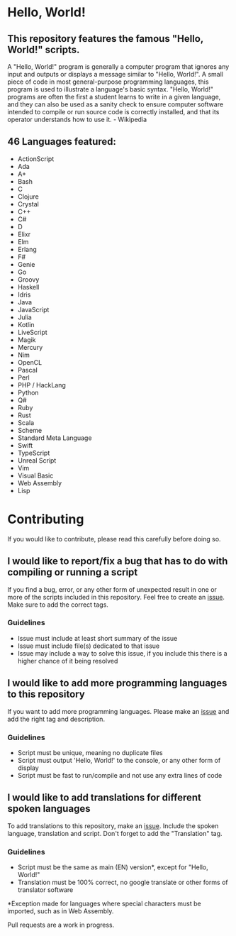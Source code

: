 # Hello, World!

## This repository features the famous "Hello, World!" scripts.

A "Hello, World!" program is generally a computer program that ignores any input and outputs or displays a message similar to "Hello, World!". A small piece of code in most general-purpose programming languages, this program is used to illustrate a language's basic syntax. "Hello, World!" programs are often the first a student learns to write in a given language, and they can also be used as a sanity check to ensure computer software intended to compile or run source code is correctly installed, and that its operator understands how to use it. - Wikipedia

## 46 Languages featured:

- ActionScript
- Ada
- A+
- Bash
- C
- Clojure
- Crystal
- C++
- C#
- D
- Elixr
- Elm
- Erlang
- F#
- Genie
- Go
- Groovy
- Haskell
- Idris
- Java
- JavaScript
- Julia
- Kotlin
- LiveScript
- Magik
- Mercury
- Nim
- OpenCL
- Pascal
- Perl
- PHP / HackLang
- Python
- Q#
- Ruby
- Rust
- Scala
- Scheme
- Standard Meta Language
- Swift
- TypeScript
- Unreal Script
- Vim
- Visual Basic
- Web Assembly
- Lisp

# Contributing

If you would like to contribute, please read this carefully before doing so.

## I would like to report/fix a bug that has to do with compiling or running a script

If you find a bug, error, or any other form of unexpected result in one or more of the scripts included in this repository. Feel free to create an [issue](https://github.com/UndefinedToast/HelloWorld/issues/new). Make sure to add the correct tags.

### Guidelines

- Issue must include at least short summary of the issue
- Issue must include file(s) dedicated to that issue
- Issue may include a way to solve this issue, if you include this there is a higher chance of it being resolved

## I would like to add more programming languages to this repository

If you want to add more programming languages. Please make an [issue](https://github.com/UndefinedToast/HelloWorld/issues/new) and add the right tag and description.

### Guidelines

- Script must be unique, meaning no duplicate files
- Script must output 'Hello, World!' to the console, or any other form of display
- Script must be fast to run/compile and not use any extra lines of code

## I would like to add translations for different spoken languages

To add translations to this repository, make an [issue](https://github.com/UndefinedToast/HelloWorld/issues/new). Include the spoken language, translation and script. Don't forget to add the "Translation" tag.

### Guidelines

- Script must be the same as main (EN) version\*, except for "Hello, World!"
- Translation must be 100% correct, no google translate or other forms of translator software

\*Exception made for languages where special characters must be imported, such as in Web Assembly.

Pull requests are a work in progress.
